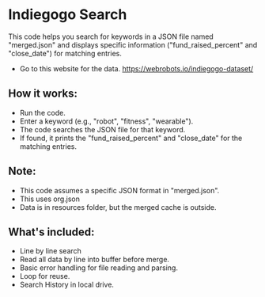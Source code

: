 # Indiegogo Search

This code helps you search for keywords in a JSON file named "merged.json" and displays specific information ("fund_raised_percent" and "close_date") for matching entries.

- Go to this website for the data.
https://webrobots.io/indiegogo-dataset/


## How it works:

- Run the code.
- Enter a keyword (e.g., "robot", "fitness", "wearable").
- The code searches the JSON file for that keyword.
- If found, it prints the "fund_raised_percent" and "close_date" for the matching entries.

## Note:
- This code assumes a specific JSON format in "merged.json".
- This uses org.json
- Data is in resources folder, but the merged cache is outside.

## What's included:
- Line by line search
- Read all data by line into buffer before merge.
- Basic error handling for file reading and parsing.
- Loop for reuse.
- Search History in local drive.